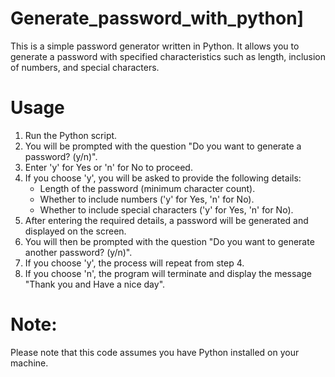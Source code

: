 # Generate_password_with_python]

This is a simple password generator written in Python. It allows you to generate a password with specified characteristics such as length, inclusion of numbers, and special characters.

# Usage
1. Run the Python script.
2. You will be prompted with the question "Do you want to generate a password? (y/n)".
3. Enter 'y' for Yes or 'n' for No to proceed.
4. If you choose 'y', you will be asked to provide the following details:
   - Length of the password (minimum character count).
   - Whether to include numbers ('y' for Yes, 'n' for No).
   - Whether to include special characters ('y' for Yes, 'n' for No).
5. After entering the required details, a password will be generated and displayed on the screen.
6. You will then be prompted with the question "Do you want to generate another password? (y/n)".
7. If you choose 'y', the process will repeat from step 4.
8. If you choose 'n', the program will terminate and display the message "Thank you and Have a nice day".

# Note:
Please note that this code assumes you have Python installed on your machine.
